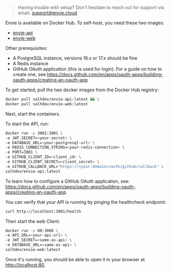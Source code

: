 > Having trouble with setup? Don't hesitate to reach out for support via email: <support@envie.cloud>

Envie is available on Docker Hub. To self-host, you need these two images:

- [envie-api](https://hub.docker.com/r/salhdev/envie-api)
- [envie-web](https://hub.docker.com/r/salhdev/envie-web)

Other prerequisites:
- A PostgreSQL instance, versions 16.x or 17.x should be fine
- A Redis instance
- GitHub OAuth application (this is used for login). For a guide on how to create one, see <https://docs.github.com/en/apps/oauth-apps/building-oauth-apps/creating-an-oauth-app>

To get started, pull the two docker images from the Docker Hub registry:

```bash
docker pull salhdev/envie-api:latest && \
docker pull salhdev/envie-web:latest
```

Next, start the containers.

To start the API, run:

```bash
docker run -p 3001:3001 \
-e JWT_SECRET=<your-secret> \
-e DATABASE_URL=<your-postgresql-url> \
-e REDIS_CONNECTION_STRING=<your-redis-connection> \ 
-e PORT=3001 \
-e GITHUB_CLIENT_ID=<client_id> \ 
-e GITHUB_CLIENT_SECRET=<client_secret> \ 
-e GITHUB_CALLBACK_URL="https://<your-domain>/auth/github/callback" \
salhdev/envie-api:latest
```

To learn how to configure a GitHub OAuth application, see: <https://docs.github.com/en/apps/oauth-apps/building-oauth-apps/creating-an-oauth-app>

You can verify that your API is running by pinging the healthcheck endpoint:

```bash
curl http://localhost:3001/health
```

Then start the web Client:

```bash
docker run -p 80:3000 \
-e API_URL=<your-api-url> \
-e JWT_SECRET=<same-as-api> \
-e DATABASE_URL=<same-as-api> \
salhdev/envie-web:latest
```

Once it's running, you should be able to open it in your browser at <http://localhost:80>.
